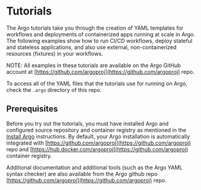 # Tutorials

The Argo tutorials take you through the creation of YAML templates for workflows and deployments of containerized apps running at scale in Argo. The following examples show how to run CI/CD workflows, deploy stateful and stateless applications, and also use external, non-containerized resources (fixtures) in your workflows.

NOTE: All examples in these tutorials are available on the Argo GitHub account at [https://github.com/argoproj](https://github.com/argoproj) repo.

To access all of the YAML files that the tutorials use for running on Argo, check the `.argo` directory of this repo.

## Prerequisites

Before you try out the tutorials, you must have installed Argo and configured source repository and container registry as mentioned in the [Install Argo](https://argoproj.github.io/argo-site/get-started/installation) instructions. By default, your Argo installation is automatically integrated with [https://github.com/argoproj](https://github.com/argoproj) repo and [https://hub.docker.com/argoproj](https://github.com/argoproj) container registry.

Additional documentation and additional tools (such as the Argo YAML syntax checker) are also available from the Argo github repo [https://github.com/argoproj](https://github.com/argoproj) repo.
